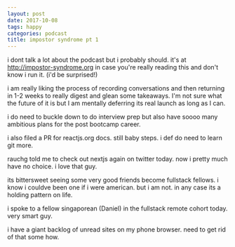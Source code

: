 ```yaml
---
layout: post
date: 2017-10-08
tags: happy
categories: podcast
title: impostor syndrome pt 1
---
```


i dont talk a lot about the podcast but i probably should. it's at <http://impostor-syndrome.org> in case you're really reading this and don't know i run it. (i'd be surprised!)

i am really liking the process of recording conversations and then returning in 1-2 weeks to really digest and glean some takeaways. I'm not sure what the future of it is but I am mentally deferring its real launch as long as I can.

i do need to buckle down to do interview prep but also have soooo many ambitious plans for the post bootcamp career.

i also filed a PR for reactjs.org docs. still baby steps. i def do need to learn git more.

rauchg told me to check out nextjs again on twitter today. now i pretty much have no choice. i love that guy.

its bittersweet seeing some very good friends become fullstack fellows. i know i couldve been one if i were american. but i am not. in any case its a holding pattern on life.

i spoke to a fellow singaporean (Daniel) in the fullstack remote cohort today. very smart guy.

i have a giant backlog of unread sites on my phone browser. need to get rid of that some how.
